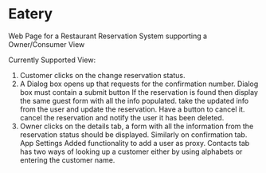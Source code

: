 Eatery
======

Web Page for a Restaurant Reservation System supporting a Owner/Consumer View

Currently Supported View:

1. Customer clicks on the change reservation status.
2. A Dialog box opens up that requests for the confirmation number.
		Dialog box must contain a submit button
			If the reservation is found then display the same guest form with all the info populated.
				take the updated info from the user and update the reservation.
			Have a button to cancel it.
				cancel the reservation and notify the user it has been deleted.
3. Owner clicks on the details tab, a form with all the information from the reservation status should be displayed.
   Similarly on confirmation tab.
   App Settings Added functionality to add a user as proxy.
   Contacts tab has two ways of looking up a customer either by using alphabets or entering the customer name.

